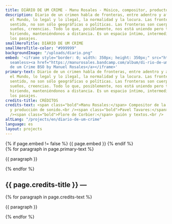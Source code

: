 ```yaml
---
title: DIÁRIO DE UM CRIME - Manu Rosales - Músico, compositor, productor y docente
description: Diario de un crimen habla de fronteras, entre adentro y afuera, Yo y
  el Mundo, lo legal y lo ilegal, la normalidad y la locura. Las fronteras, en este
  sentido, no son sólo geográficas o políticas. Las fronteras son cuerpos, lenguajes,
  sueños, creencias. Todo lo que, posiblemente, nos está uniendo pero también a veces
  hiriendo, manteniéndonos a distancia. Es un espacio íntimo, intermedio, que permite
  los pasajes.
smallHeroTitle: DIÁRIO DE UM CRIME
smallHeroTitle-color: "#999999"
backgroundImage: "/uploads/diario.png"
embed: '<iframe style="border: 0; width: 350px; height: 350px;" src="https://bandcamp.com/EmbeddedPlayer/album=1573118158/size=large/bgcol=333333/linkcol=ffffff/minimal=true/transparent=true/"
  seamless><a href="https://manurosales.bandcamp.com/album/di-rio-de-um-crime-bso">Diário
  de um Crime BSO by Manuel Rosales</a></iframe>'
primary-text: Diario de un crimen habla de fronteras, entre adentro y afuera, Yo y
  el Mundo, lo legal y lo ilegal, la normalidad y la locura. Las fronteras, en este
  sentido, no son sólo geográficas o políticas. Las fronteras son cuerpos, lenguajes,
  sueños, creencias. Todo lo que, posiblemente, nos está uniendo pero también a veces
  hiriendo, manteniéndonos a distancia. Es un espacio íntimo, intermedio, que permite
  los pasajes.
credits-title: CRÉDITOS
credits-text: <span class="bold">Manu Rosales:</span> Compositor de la banda sonora
  y producción de sonido.<br /><span class="bold">Pavel Tavares:</span> Director.<br
  /><span class="bold">Flore de Corbier:</span> guión y textos.<br />
altLang: "/projects/en/diario-de-um-crime"
language: es
layout: projects
---
```


<section>
    {% if page.embed != false %}
        {{ page.embed }}
    {% endif %}
    <div>
        {% for paragraph in page.primary-text %}
            <p>
                {{ paragraph }}
            </p>
        {% endfor %}
    </div>
    <h2>
        {{ page.credits-title }} —
    </h2>
    <div>
        {% for paragraph in page.credits-text %}
            <p>
                {{ paragraph }}
            </p>
        {% endfor %}
    </div>
</section>
